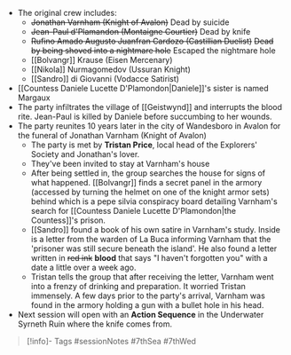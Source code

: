 - The original crew includes:
	-  ~~Jonathan Varnham (Knight of Avalon)~~ Dead by suicide
	- ~~Jean-Paul d'Plamandon (Montaigne Courtier)~~ Dead by knife
	- ~~Rufino Amado Augusto Juanfran Cardozo (Castillian Duelist)~~ ~~Dead by being shoved into a nightmare hole~~ Escaped the nightmare hole
	- [[Bolvangr]] Krause (Eisen Mercenary)
	- [[Nikola]] Nurmagomedov (Ussuran Knight)
	- [[Sandro]] di Giovanni (Vodacce Satirist)
- [[Countess Daniele Lucette D'Plamondon|Daniele]]'s sister is named Margaux
- The party infiltrates the village of [[Geistwynd]] and interrupts the blood rite.  Jean-Paul is killed by Daniele before succumbing to her wounds.
- The party reunites 10 years later in the city of Wandesboro in Avalon for the funeral of Jonathan Varnham (Knight of Avalon)
	- The party is met by **Tristan Price**, local head of the Explorers' Society and Jonathan's lover.
	- They've been invited to stay at Varnham's house
	- After being settled in, the group searches the house for signs of what happened.  [[Bolvangr]] finds a secret panel in the armory (accessed by turning the helmet on one of the knight armor sets) behind which is a pepe silvia conspiracy board detailing Varnham's search for [[Countess Daniele Lucette D'Plamondon|the Countess]]'s prison.
	- [[Sandro]] found a book of his own satire in Varnham's study.  Inside is a letter from the warden of La Buca informing Varnham that the 'prisoner was still secure beneath the island'.  He also found a letter written in ~~red ink~~ **blood** that says "I haven't forgotten you" with a date a little over a week ago.
	- Tristan tells the group that after receiving the letter, Varnham went into a frenzy of drinking and preparation.  It worried Tristan immensely.  A few days prior to the party's arrival, Varnham was found in the armory holding a gun with a bullet hole in his head.
- Next session will open with an **Action Sequence** in the Underwater Syrneth Ruin where the knife comes from.

> [!info]- Tags
> #sessionNotes  #7thSea #7thWed
